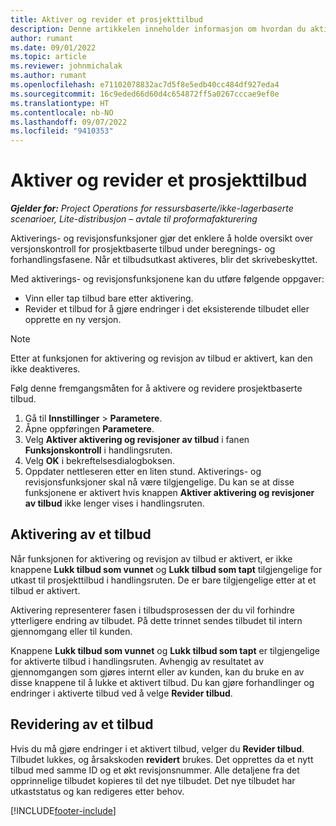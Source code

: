 ```yaml
---
title: Aktiver og revider et prosjekttilbud
description: Denne artikkelen inneholder informasjon om hvordan du aktiverer og reviderer tilbud i Microsoft Dynamics 365 Project Operations.
author: rumant
ms.date: 09/01/2022
ms.topic: article
ms.reviewer: johnmichalak
ms.author: rumant
ms.openlocfilehash: e71102078832ac7d5f8e5edb40cc484df927eda4
ms.sourcegitcommit: 16c9eded66d60d4c654872ff5a0267cccae9ef0e
ms.translationtype: HT
ms.contentlocale: nb-NO
ms.lasthandoff: 09/07/2022
ms.locfileid: "9410353"
---
```

# <a name="activate-and-revise-a-project-quote"></a>Aktiver og revider et prosjekttilbud

_**Gjelder for:** Project Operations for ressursbaserte/ikke-lagerbaserte scenarioer, Lite-distribusjon – avtale til proformafakturering_

Aktiverings- og revisjonsfunksjoner gjør det enklere å holde oversikt over versjonskontroll for prosjektbaserte tilbud under beregnings- og forhandlingsfasene. Når et tilbudsutkast aktiveres, blir det skrivebeskyttet.

Med aktiverings- og revisjonsfunksjonene kan du utføre følgende oppgaver:

- Vinn eller tap tilbud bare etter aktivering.
- Revider et tilbud for å gjøre endringer i det eksisterende tilbudet eller opprette en ny versjon.

> [!NOTE]
> Etter at funksjonen for aktivering og revisjon av tilbud er aktivert, kan den ikke deaktiveres.

Følg denne fremgangsmåten for å aktivere og revidere prosjektbaserte tilbud.

1. Gå til **Innstillinger** \> **Parametere**.
1. Åpne oppføringen **Parametere**.
1. Velg **Aktiver aktivering og revisjoner av tilbud** i fanen **Funksjonskontroll** i handlingsruten.
1. Velg **OK** i bekreftelsesdialogboksen.
1. Oppdater nettleseren etter en liten stund. Aktiverings- og revisjonsfunksjoner skal nå være tilgjengelige. Du kan se at disse funksjonene er aktivert hvis knappen **Aktiver aktivering og revisjoner av tilbud** ikke lenger vises i handlingsruten.

## <a name="activating-a-quote"></a>Aktivering av et tilbud

Når funksjonen for aktivering og revisjon av tilbud er aktivert, er ikke knappene **Lukk tilbud som vunnet** og **Lukk tilbud som tapt** tilgjengelige for utkast til prosjekttilbud i handlingsruten. De er bare tilgjengelige etter at et tilbud er aktivert.

Aktivering representerer fasen i tilbudsprosessen der du vil forhindre ytterligere endring av tilbudet. På dette trinnet sendes tilbudet til intern gjennomgang eller til kunden.

Knappene **Lukk tilbud som vunnet** og **Lukk tilbud som tapt** er tilgjengelige for aktiverte tilbud i handlingsruten. Avhengig av resultatet av gjennomgangen som gjøres internt eller av kunden, kan du bruke en av disse knappene til å lukke et aktivert tilbud. Du kan gjøre forhandlinger og endringer i aktiverte tilbud ved å velge **Revider tilbud**.

## <a name="revising-a-quote"></a>Revidering av et tilbud

Hvis du må gjøre endringer i et aktivert tilbud, velger du **Revider tilbud**. Tilbudet lukkes, og årsakskoden **revidert** brukes. Det opprettes da et nytt tilbud med samme ID og et økt revisjonsnummer. Alle detaljene fra det opprinnelige tilbudet kopieres til det nye tilbudet. Det nye tilbudet har utkaststatus og kan redigeres etter behov.

[!INCLUDE[footer-include](../includes/footer-banner.md)]
